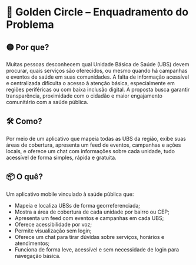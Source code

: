 # 🎯 Golden Circle – Enquadramento do Problema

## 🟡 Por que?
Muitas pessoas desconhecem qual Unidade Básica de Saúde (UBS) devem procurar, quais serviços são oferecidos, ou mesmo quando há campanhas e eventos de saúde em suas comunidades. A falta de informação acessível e centralizada dificulta o acesso à atenção básica, especialmente em regiões periféricas ou com baixa inclusão digital. A proposta busca garantir transparência, proximidade com o cidadão e maior engajamento comunitário com a saúde pública.

## 🛠️ Como?
Por meio de um aplicativo que mapeia todas as UBS da região, exibe suas áreas de cobertura, apresenta um feed de eventos, campanhas e ações locais, e oferece um chat com informações sobre cada unidade, tudo acessível de forma simples, rápida e gratuita.

## 📦 O quê?
Um aplicativo mobile vinculado à saúde pública que:
- Mapeia e localiza UBSs de forma georreferenciada;
- Mostra a área de cobertura de cada unidade por bairro ou CEP;
- Apresenta um feed com eventos e campanhas em cada UBS;
- Oferece acessibilidade por voz;
- Permite visualização sem login;
- Oferece um chat para tirar dúvidas sobre serviços, horários e atendimentos;
- Funciona de forma leve, acessível e sem necessidade de login para navegação básica.











